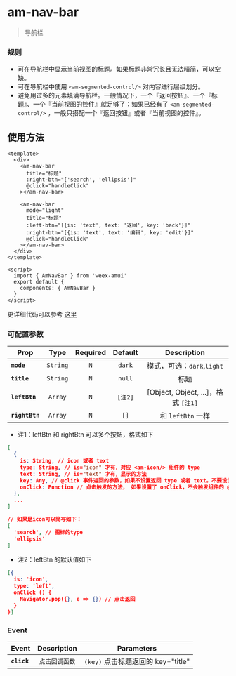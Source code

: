 # am-nav-bar

> 导航栏

### 规则
- 可在导航栏中显示当前视图的标题。如果标题非常冗长且无法精简，可以空缺。
- 可在导航栏中使用 `<am-segmented-control/>` 对内容进行层级划分。
- 避免用过多的元素填满导航栏。一般情况下，一个『返回按钮』、一个『标题』、一个『当前视图的控件』就足够了；如果已经有了 `<am-segmented-control/>` ，一般只搭配一个『返回按钮』或者『当前视图的控件』。


## 使用方法

```vue
<template>
  <div>
    <am-nav-bar
      title="标题"
      :right-btn="['search', 'ellipsis']"
      @click="handleClick"
    ></am-nav-bar>

    <am-nav-bar
      mode="light"
      title="标题"
      :left-btn="[{is: 'text', text: '返回', key: 'back'}]"
      :right-btn="[{is: 'text', text: '编辑', key: 'edit'}]"
      @click="handleClick"
    ></am-nav-bar>
  </div>
</template>

<script>
  import { AmNavBar } from 'weex-amui'
  export default {
    components: { AmNavBar }
  }
</script>

```
更详细代码可以参考 [这里](https://github.com/HMingHe/weex-amui/blob/master/example/nav-bar/index.vue)

### 可配置参数
| Prop	 | Type | Required | Default | Description |
| ---- |:----:|:---:|:-------:|:----------:|
| **`mode`** | `String` | `N` | `dark` | 模式，可选：`dark`,`light` |
| **`title`** | `String` | `N` | `null` | 标题 |
| **`leftBtn`** | `Array` | `N` | `[注2]` | [Object, Object, ...]，格式 `[注1]` |
| **`rightBtn`** | `Array` | `N` | `[]` | 和 `leftBtn` 一样 |

- 注1：leftBtn 和 rightBtn 可以多个按钮，格式如下
```JSON
[
  {
    is: String, // icon 或者 text
    type: String, // is="icon" 才有，对应 <am-icon/> 组件的 type
    text: String, // is="text" 才有，显示的方法
    key: Any, // @click 事件返回的参数，如果不设置返回 type 或者 text。不要设置 key="title" 会和标题的key冲突
    onClick: Function // 点击触发的方法， 如果设置了 onClick，不会触发组件的 @click 事件
  },
  ...
]

// 如果是icon可以简写如下：
[
  'search', // 图标的type
  'ellipsis'
]
```
- 注2：leftBtn 的默认值如下
```JSON
[{
  is: 'icon',
  type: 'left',
  onClick () {
    Navigator.pop({}, e => {}) // 点击返回
  }
}]
```

### Event
| Event	 | Description | Parameters |
| ---- |:----------:|:----:|
| **`click`** | `点击回调函数` | `(key)` 点击标题返回的 key="title"  |
